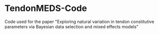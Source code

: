 # TendonMEDS-Code
Code used for the paper "Exploring natural variation in tendon constitutive parameters via Bayesian data selection and mixed effects models"
